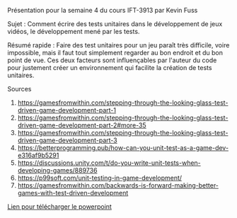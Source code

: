 Présentation pour la semaine 4 du cours IFT-3913
par Kevin Fuss

Sujet : Comment écrire des tests unitaires dans le développement de jeux vidéos, le développement mené par les tests.

Résumé rapide : Faire des test unitaires pour un jeu paraît très difficile, voire impossible, mais il faut tout simplement regarder au bon endroit et du bon point de vue. Ces deux facteurs sont influençables par l'auteur du code pour justement créer un environnement qui facilite la création de tests unitaires.

Sources
1. https://gamesfromwithin.com/stepping-through-the-looking-glass-test-driven-game-development-part-1
2. https://gamesfromwithin.com/stepping-through-the-looking-glass-test-driven-game-development-part-2#more-35
3. https://gamesfromwithin.com/stepping-through-the-looking-glass-test-driven-game-development-part-3
4. https://betterprogramming.pub/how-can-you-unit-test-as-a-game-dev-e316af9b5291
5. https://discussions.unity.com/t/do-you-write-unit-tests-when-developing-games/889736
6. https://p99soft.com/unit-testing-in-game-development/
7. https://gamesfromwithin.com/backwards-is-forward-making-better-games-with-test-driven-development


[Lien pour télécharger le powerpoint](https://drive.google.com/file/d/1ig4laoTefulqLGnrKWKCVXx40HDMlzGt/view?usp=sharing)